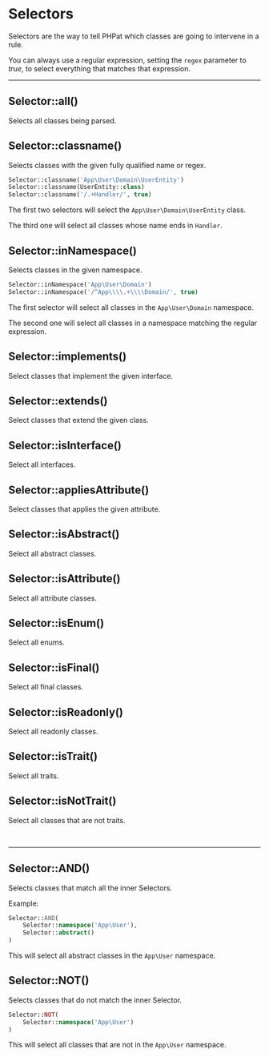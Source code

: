 # Selectors

Selectors are the way to tell PHPat which classes are going to intervene in a rule.

You can always use a regular expression, setting the `regex` parameter to *true*, to select everything that matches that expression.

---

## Selector::all()
Selects all classes being parsed.

## Selector::classname()
Selects classes with the given fully qualified name or regex.

```php
Selector::classname('App\User\Domain\UserEntity')
Selector::classname(UserEntity::class)
Selector::classname('/.+Handler/', true)
```

The first two selectors will select the `App\User\Domain\UserEntity` class.

The third one will select all classes whose name ends in `Handler`.

## Selector::inNamespace()
Selects classes in the given namespace.

```php
Selector::inNamespace('App\User\Domain')
Selector::inNamespace('/^App\\\\.+\\\\Domain/', true)
```

The first selector will select all classes in the `App\User\Domain` namespace.

The second one will select all classes in a namespace matching the regular expression.

## Selector::implements()
Select classes that implement the given interface.

## Selector::extends()
Select classes that extend the given class.

## Selector::isInterface()
Select all interfaces.

## Selector::appliesAttribute()
Select classes that applies the given attribute.

## Selector::isAbstract()
Select all abstract classes.

## Selector::isAttribute()
Select all attribute classes.

## Selector::isEnum()
Select all enums.

## Selector::isFinal()
Select all final classes.

## Selector::isReadonly()
Select all readonly classes.

## Selector::isTrait()
Select all traits.

## Selector::isNotTrait()
Select all classes that are not traits.


<br />

---

## Selector::AND()
Selects classes that match all the inner Selectors.

Example:

```php
Selector::AND(
    Selector::namespace('App\User'),
    Selector::abstract()
)
```

This will select all abstract classes in the `App\User` namespace.

## Selector::NOT()
Selects classes that do not match the inner Selector.

```php
Selector::NOT(
    Selector::namespace('App\User')
)
```

This will select all classes that are not in the `App\User` namespace.
